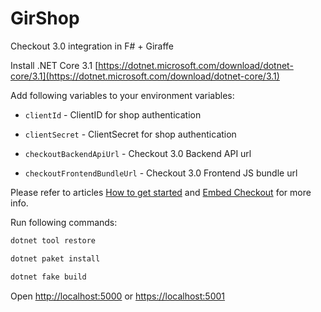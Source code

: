 # GirShop

Checkout 3.0 integration in F# + Giraffe

Install .NET Core 3.1 [https://dotnet.microsoft.com/download/dotnet-core/3.1](https://dotnet.microsoft.com/download/dotnet-core/3.1)

Add following variables to your environment variables:

- `clientId` - ClientID for shop authentication

- `clientSecret` - ClientSecret for shop authentication

- `checkoutBackendApiUrl` - Checkout 3.0 Backend API url

- `checkoutFrontendBundleUrl` - Checkout 3.0 Frontend JS bundle url

Please refer to articles [How to get started](https://docs.avarda.com/checkout-3/how-to-get-started/) and
[Embed Checkout](https://docs.avarda.com/checkout-3/embed-checkout/) for more info.

Run following commands:

```bash
dotnet tool restore

dotnet paket install

dotnet fake build
```

Open [http://localhost:5000](localhost:5000) or [https://localhost:5001](localhost:5001)

